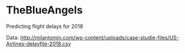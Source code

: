 # TheBlueAngels
Predicting flight delays for 2018

Data:
http://milantomin.com/wp-content/uploads/case-studie-files/US-Airlines-delayfile-2018.csv

